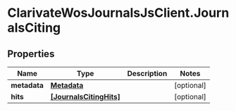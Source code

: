 # ClarivateWosJournalsJsClient.JournalsCiting

## Properties

Name | Type | Description | Notes
------------ | ------------- | ------------- | -------------
**metadata** | [**Metadata**](Metadata.md) |  | [optional] 
**hits** | [**[JournalsCitingHits]**](JournalsCitingHits.md) |  | [optional] 


